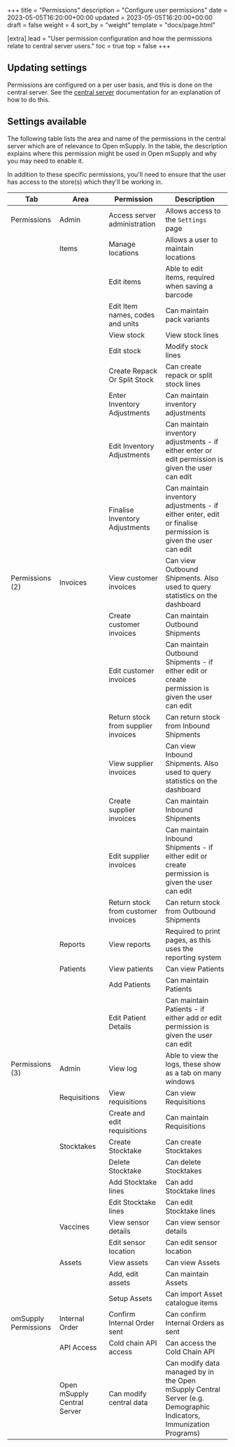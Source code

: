 +++
title = "Permissions"
description = "Configure user permissions"
date = 2023-05-05T16:20:00+00:00
updated = 2023-05-05T16:20:00+00:00
draft = false
weight = 4
sort_by = "weight"
template = "docs/page.html"

[extra]
lead = "User permission configuration and how the permissions relate to central server users."
toc = true
top = false
+++

## Updating settings

Permissions are configured on a per user basis, and this is done on the central server. See the [central server](https://docs.msupply.org.nz/admin:managing_users#permissions_tabs) documentation for an explanation of how to do this.

## Settings available

The following table lists the area and name of the permissions in the central server which are of relevance to Open mSupply. In the table, the description explains where this permission might be used in Open mSupply and why you may need to enable it.

In addition to these specific permissions, you'll need to ensure that the user has access to the store(s) which they'll be working in.

| Tab                  | Area                        | Permission                          | Description                                                                                                        |
| -------------------- | --------------------------- | ----------------------------------- | ------------------------------------------------------------------------------------------------------------------ |
| Permissions          | Admin                       | Access server administration        | Allows access to the `Settings` page                                                                               |
|                      | Items                       | Manage locations                    | Allows a user to maintain locations                                                                                |
|                      |                             | Edit items                          | Able to edit items, required when saving a barcode                                                                 |
|                      |                             | Edit Item names, codes and units    | Can maintain pack variants                                                                                         |
|                      |                             | View stock                          | View stock lines                                                                                                   |
|                      |                             | Edit stock                          | Modify stock lines                                                                                                 |
|                      |                             | Create Repack Or Split Stock        | Can create repack or split stock lines                                                                             |
|                      |                             | Enter Inventory Adjustments         | Can maintain inventory adjustments                                                                                 |
|                      |                             | Edit Inventory Adjustments          | Can maintain inventory adjustments - if either enter or edit permission is given the user can edit                 |
|                      |                             | Finalise Inventory Adjustments      | Can maintain inventory adjustments - if either enter, edit or finalise permission is given the user can edit       |
| Permissions (2)      | Invoices                    | View customer invoices              | Can view Outbound Shipments. Also used to query statistics on the dashboard                                        |
|                      |                             | Create customer invoices            | Can maintain Outbound Shipments                                                                                    |
|                      |                             | Edit customer invoices              | Can maintain Outbound Shipments - if either edit or create permission is given the user can edit                   |
|                      |                             | Return stock from supplier invoices | Can return stock from Inbound Shipments                                                                            |
|                      |                             | View supplier invoices              | Can view Inbound Shipments. Also used to query statistics on the dashboard                                         |
|                      |                             | Create supplier invoices            | Can maintain Inbound Shipments                                                                                     |
|                      |                             | Edit supplier invoices              | Can maintain Inbound Shipments - if either edit or create permission is given the user can edit                    |
|                      |                             | Return stock from customer invoices | Can return stock from Outbound Shipments                                                                           |
|                      | Reports                     | View reports                        | Required to print pages, as this uses the reporting system                                                         |
|                      | Patients                    | View patients                       | Can view Patients                                                                                                  |
|                      |                             | Add Patients                        | Can maintain Patients                                                                                              |
|                      |                             | Edit Patient Details                | Can maintain Patients - if either add or edit permission is given the user can edit                                |
| Permissions (3)      | Admin                       | View log                            | Able to view the logs, these show as a tab on many windows                                                         |
|                      | Requisitions                | View requisitions                   | Can view Requisitions                                                                                              |
|                      |                             | Create and edit requisitions        | Can maintain Requisitions                                                                                          |
|                      | Stocktakes                  | Create Stocktake                    | Can create Stocktakes                                                                                              |
|                      |                             | Delete Stocktake                    | Can delete Stocktakes                                                                                              |
|                      |                             | Add Stocktake lines                 | Can add Stocktake lines                                                                                            |
|                      |                             | Edit Stocktake lines                | Can edit Stocktake lines                                                                                           |
|                      | Vaccines                    | View sensor details                 | Can view sensor details                                                                                            |
|                      |                             | Edit sensor location                | Can edit sensor location                                                                                           |
|                      | Assets                      | View assets                         | Can view Assets                                                                                                    |
|                      |                             | Add, edit assets                    | Can maintain Assets                                                                                                |
|                      |                             | Setup Assets                        | Can import Asset catalogue items                                                                                   |
| omSupply Permissions | Internal Order              | Confirm Internal Order sent         | Can confirm Internal Orders as sent                                                                                |
|                      | API Access                  | Cold chain API access               | Can access the Cold Chain API                                                                                      |
|                      | Open mSupply Central Server | Can modify central data             | Can modify data managed by in the Open mSupply Central Server (e.g. Demographic Indicators, Immunization Programs) |
